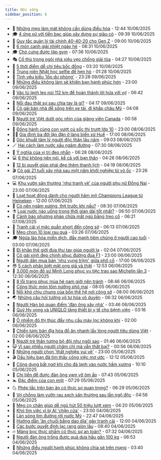 ```yaml
---
title: Đời sống
sidebar_position: 6
---
```


<!-- vnexpress-doi-song:START -->
- 🚀 [Những mẹo làm mát không cần dùng điều hòa](https://vnexpress.net/nhung-meo-lam-mat-khong-can-dung-dieu-hoa-4480424.html) - 12:44 10/06/2025
- 🎓 [4 ứng xử với tiền bạc giúp xây dựng sự giàu có](https://vnexpress.net/4-ung-xu-voi-tien-bac-giup-xay-dung-su-giau-co-4897092.html) - 09:39 10/06/2025
- 🚦 [Quy tắc quản lý tài chính 40-40-20 cho Gen Z](https://vnexpress.net/quy-tac-quan-ly-tai-chinh-40-40-20-cho-gen-z-4896968.html) - 09:00 10/06/2025
- 🦣 [6 món canh giải nhiệt ngày hè](https://vnexpress.net/6-mon-canh-giai-nhiet-ngay-he-4896935.html) - 08:31 10/06/2025
- 🎓 [Chó cưng được tập gym](https://vnexpress.net/cho-cung-duoc-tap-gym-4896847.html) - 07:36 10/06/2025
- 🎭 [Cố thủ trong ngôi nhà xiêu vẹo chống giải tỏa](https://vnexpress.net/co-thu-trong-ngoi-nha-xieu-veo-chong-giai-toa-4896818.html) - 04:27 10/06/2025
- 🦅 [5 thời điểm dễ chi tiêu bốc đồng](https://vnexpress.net/5-thoi-diem-de-chi-tieu-boc-dong-4896086.html) - 03:20 10/06/2025
- 🎃 [Trung niên Nhật học selfie để hẹn hò](https://vnexpress.net/trung-nien-nhat-hoc-selfie-de-hen-ho-4896138.html) - 01:28 10/06/2025
- 💪 [Tình yêu kiểu &#39;lốp dự phòng&#39;](https://vnexpress.net/tinh-yeu-kieu-lop-du-phong-4891084.html) - 23:28 09/06/2025
- 🐻 [Những điều không làm sẽ khiến bạn hạnh phúc hơn](https://vnexpress.net/nhung-dieu-khong-lam-se-khien-ban-hanh-phuc-hon-4896114.html) - 23:00 09/06/2025
- 🧠 [Vác tủ lạnh leo núi 112 km để hoàn thành lời hứa với vợ](https://vnexpress.net/vac-tu-lanh-leo-nui-112-km-de-hoan-thanh-loi-hua-voi-vo-4896136.html) - 06:42 09/06/2025
- 🐘 [Nỗi đau thật sự sau chia tay là gì?](https://vnexpress.net/noi-dau-that-su-sau-chia-tay-la-gi-4896075.html) - 04:17 09/06/2025
- 👹 [Cô gái bán nhà để sống trên xe tải, đi khắp châu Mỹ](https://vnexpress.net/co-gai-ban-nha-de-song-tren-xe-tai-di-khap-chau-my-4896085.html) - 04:08 09/06/2025
- 💂 [Người trẻ Việt dưới góc nhìn của giảng viên Canada](https://vnexpress.net/nguoi-tre-viet-duoi-goc-nhin-cua-giang-vien-canada-4894537.html) - 00:58 09/06/2025
- 🦍 [Đồng hành cùng con vượt cú sốc thi trượt lớp 10](https://vnexpress.net/dong-hanh-cung-con-vuot-cu-soc-thi-truot-lop-10-4895355.html) - 23:00 08/06/2025
- 🧑‍🏫 [Gia đình ba đời lận đận ở làng biển xứ Huế](https://vnexpress.net/gia-dinh-ba-doi-lan-dan-o-lang-bien-xu-hue-4895045.html) - 17:00 08/06/2025
- 🧰 [Góc khuất tâm lý người độc thân lâu năm](https://vnexpress.net/goc-khuat-tam-ly-nguoi-doc-than-lau-nam-4896070.html) - 09:03 08/06/2025
- 🪄 [Hai cách làm nước sấu ngâm đường](https://vnexpress.net/doi-song-cooking-nuoc-sau-ngam-duong-4477631.html) - 07:30 08/06/2025
- 🐲 [Ý nghĩa của vị trí đeo nhẫn](https://vnexpress.net/y-nghia-cua-vi-tri-deo-nhan-4419296.html) - 06:28 08/06/2025
- 💻 [6 thứ không nên nói, kể cả với bạn thân](https://vnexpress.net/6-thu-khong-nen-noi-ke-ca-voi-ban-than-4419963.html) - 04:26 08/06/2025
- 🐘 [12 bí quyết giúp phái đẹp thêm thanh lịch](https://vnexpress.net/12-bi-quyet-giup-phai-dep-them-thanh-lich-4893625.html) - 04:19 08/06/2025
- 🎬 [Cô gái 21 tuổi xây nhà sau một năm khởi nghiệp từ vỏ ốc](https://vnexpress.net/co-gai-21-tuoi-xay-nha-sau-mot-nam-khoi-nghiep-tu-vo-oc-4894676.html) - 23:26 07/06/2025
- 💻 [Khu vườn sân thượng &#39;như tranh vẽ&#39; của người phụ nữ Đồng Nai](https://vnexpress.net/khu-vuon-san-thuong-nhu-tranh-ve-cua-nguoi-phu-nu-dong-nai-4894064.html) - 23:00 07/06/2025
- 🧰 [Loạt hoạt động dành cho người hâm mộ Champions League từ Heineken](https://vnexpress.net/loat-hoat-dong-danh-cho-nguoi-ham-mo-champions-league-tu-heineken-4895858.html) - 12:00 07/06/2025
- 🫣 [Có nên ngâm xương, thịt trước khi nấu?](https://vnexpress.net/co-nen-ngam-xuong-thit-truoc-khi-nau-4895710.html) - 08:30 07/06/2025
- ⚗️ [Loại nước nào uống trong thời gian dài tốt nhất?](https://vnexpress.net/loai-nuoc-nao-uong-trong-thoi-gian-dai-tot-nhat-4117407.html) - 06:50 07/06/2025
- 🌊 [Cảnh báo phương pháp chữa mất ngủ bằng treo cổ](https://vnexpress.net/canh-bao-phuong-phap-chua-mat-ngu-bang-treo-co-4895647.html) - 06:21 07/06/2025
- 💃 [Tranh cãi vì mặc quần short đến công sở](https://vnexpress.net/tranh-cai-vi-mac-quan-short-den-cong-so-4895796.html) - 06:13 07/06/2025
- 🦆 [Mẹo chọn 10 loại rau quả](https://vnexpress.net/meo-chon-10-loai-rau-qua-4895325.html) - 03:26 07/06/2025
- 🎓 [Ngừa lão hóa miễn dịch, đẩy mạnh tiêm chủng ở người cao tuổi](https://vnexpress.net/ngua-lao-hoa-mien-dich-day-manh-tiem-chung-o-nguoi-cao-tuoi-4895575.html) - 03:00 07/06/2025
- 💪 [Đi khắp thế giới đưa thư tay giúp người lạ](https://vnexpress.net/di-khap-the-gioi-dua-thu-tay-giup-nguoi-la-4895639.html) - 02:04 07/06/2025
- 🤔 [Cô gái xinh đẹp chinh phục đường đua F1](https://vnexpress.net/co-gai-xinh-dep-chinh-phuc-duong-dua-f1-4894864.html) - 23:00 06/06/2025
- 🧰 [Người dân mua bán &#39;như vụng trộm&#39; giữa phố cổ](https://vnexpress.net/nguoi-dan-mua-ban-nhu-vung-trom-giua-pho-co-4895491.html) - 17:00 06/06/2025
- 😎 [5 cách phân biệt mật ong giả và thật](https://vnexpress.net/5-cach-phan-biet-mat-ong-gia-va-that-4117841.html) - 12:53 06/06/2025
- 🌮 [3.000 món đồ sứ Minh Long phục vụ tiệc trao sao Michelin lần 3](https://vnexpress.net/3-000-mon-do-su-minh-long-phuc-vu-tiec-trao-sao-michelin-lan-3-4895070.html) - 12:30 06/06/2025
- 🧠 [8 lỗi trang phục mùa hè nam giới nên tránh](https://vnexpress.net/8-loi-trang-phuc-mua-he-nam-gioi-nen-tranh-4121349.html) - 08:46 06/06/2025
- 🎡 [Công thức món tôm nướng phô mai](https://vnexpress.net/cong-thuc-mon-tom-nuong-pho-mai-4895453.html) - 08:05 06/06/2025
- 🎡 [Nỗi khó chịu chung của bốn thế hệ nơi công sở](https://vnexpress.net/noi-kho-chiu-chung-cua-bon-the-he-noi-cong-so-4895417.html) - 08:00 06/06/2025
- 🌏 [Những câu hỏi tưởng vô tư hóa vô duyên](https://vnexpress.net/nhung-cau-hoi-tuong-vo-tu-hoa-vo-duyen-4895267.html) - 06:32 06/06/2025
- 🐻 [Người Hàn bỏ quan điểm &#39;đàn ông xây nhà&#39;](https://vnexpress.net/nguoi-han-bo-quan-diem-dan-ong-xay-nha-4894887.html) - 03:46 06/06/2025
- 💂 [Quỹ Hy vọng và UNIQLO tặng thiết bị y tế cho bệnh viện](https://vnexpress.net/quy-hy-vong-va-uniqlo-tang-thiet-bi-y-te-cho-benh-vien-4895122.html) - 03:16 06/06/2025
- 🥸 [Ô nhiễm đô thị thúc đẩy nhu cầu máy lọc không khí](https://vnexpress.net/o-nhiem-do-thi-thuc-day-nhu-cau-may-loc-khong-khi-4895216.html) - 02:00 06/06/2025
- 🌋 [Chiến lược bản địa hóa đồ ăn nhanh lấy lòng người tiêu dùng Việt](https://vnexpress.net/chien-luoc-ban-dia-hoa-do-an-nhanh-lay-long-nguoi-tieu-dung-viet-4894920.html) - 02:00 06/06/2025
- 🦩 [Người trẻ thần tượng bộ đội như ngôi sao](https://vnexpress.net/nguoi-tre-than-tuong-bo-doi-nhu-ngoi-sao-4895031.html) - 01:46 06/06/2025
- 😺 [Vì sao nhiều người chăm chỉ mà vẫn thất bại?](https://vnexpress.net/vi-sao-nhieu-nguoi-cham-chi-ma-van-that-bai-4621217.html) - 00:56 06/06/2025
- 🐻 [Những người chọn &#39;thất nghiệp vui vẻ&#39;](https://vnexpress.net/nhung-nguoi-chon-that-nghiep-vui-ve-4895094.html) - 23:00 05/06/2025
- 🎬 [Dấu hiệu bạn đã tìm thấy công việc mơ ước](https://vnexpress.net/dau-hieu-ban-da-tim-thay-cong-viec-mo-uoc-4894781.html) - 12:12 05/06/2025
- 🎊 [Công dụng bất ngờ khi cho đá lạnh vào nước hầm xương](https://vnexpress.net/cong-dung-bat-ngo-khi-cho-da-lanh-vao-nuoc-ham-xuong-4895049.html) - 10:10 05/06/2025
- 💄 [Chi tiền để được đàn ông vạm vỡ ôm ấp](https://vnexpress.net/chi-tien-de-duoc-dan-ong-vam-vo-om-ap-4894367.html) - 07:43 05/06/2025
- 🏊 [Đặc điểm của con một](https://vnexpress.net/dac-diem-cua-con-mot-4894895.html) - 07:29 05/06/2025
- 🌜 [Phép tắc trên bàn ăn có thực sự quan trọng?](https://vnexpress.net/phep-tac-tren-ban-an-co-thuc-su-quan-trong-4894582.html) - 06:29 05/06/2025
- 🤡 [Vợ chồng làm vườn rau sạch sân thượng sau lần ngộ độc](https://vnexpress.net/vo-chong-lam-vuon-rau-sach-san-thuong-sau-lan-ngo-doc-4893396.html) - 04:56 05/06/2025
- 🥰 [Mẹo cọ chân giúp dễ ngủ hút 50 triệu lượt xem](https://vnexpress.net/meo-co-chan-giup-de-ngu-hut-50-trieu-luot-xem-4894680.html) - 04:20 05/06/2025
- 🦍 [Khó tìm việc vì bị AI &#39;chặn cửa&#39;](https://vnexpress.net/kho-tim-viec-vi-bi-ai-chan-cua-4891975.html) - 23:00 04/06/2025
- 🫣 [Làn sóng tìm đường rời nước Mỹ](https://vnexpress.net/lan-song-tim-duong-roi-nuoc-my-4894466.html) - 22:47 04/06/2025
- 🚦 [Hướng dẫn &#39;ăn chuối bằng dao dĩa&#39; gây tranh cãi](https://vnexpress.net/huong-dan-an-chuoi-bang-dao-dia-gay-tranh-cai-4894482.html) - 12:00 04/06/2025
- 🐘 [Các bước quyết định lạc rang giòn lâu](https://vnexpress.net/cac-buoc-quyet-dinh-lac-rang-gion-lau-4894467.html) - 08:40 04/06/2025
- 🔥 [Màng bọc thực phẩm có thực sự an toàn?](https://vnexpress.net/mang-boc-thuc-pham-co-thuc-su-an-toan-4894262.html) - 07:32 04/06/2025
- 🎃 [Người đàn ông trồng được quả dưa hấu gần 100 kg](https://vnexpress.net/nguoi-dan-ong-trong-duoc-qua-dua-hau-gan-100-kg-4894175.html) - 06:53 04/06/2025
- 🥳 [Những điều người hạnh phúc không chia sẻ trên mạng](https://vnexpress.net/nhung-dieu-nguoi-hanh-phuc-khong-chia-se-tren-mang-4894201.html) - 03:40 04/06/2025<!-- vnexpress-doi-song:END -->
